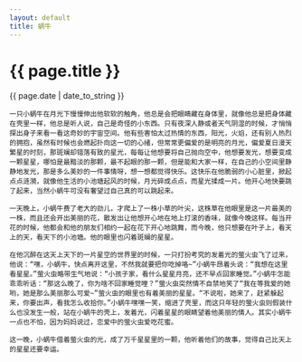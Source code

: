 ```yaml
---
layout: default
title: 蜗牛
---
```

<h1>{{ page.title }}</h1>
<p>{{ page.date | date_to_string }}</p>

    一只小蜗牛在月光下慢慢伸出他软软的触角，他总是会把眼睛藏在身体里，就像他总是把身体藏在壳里一样，他总是听人说，自己是奇怪的小东西。只有夜深人静或者天气阴湿的时候，才悄悄探出身子来看一看这奇妙的宇宙空间。他有些害怕太过热情的东西，阳光，火焰，还有别人热烈的拥抱，虽然有时候也会燃起扑向这一切的心绪，但常常更偏爱的是明亮的月光，偏爱夏日漫天繁星的时刻，那斑斓却错落有致的星光，每每让他想要将自己抛向空中，他想要发光，想要变成一颗星星，哪怕是最黯淡的那颗，最不起眼的那一颗，但是能和大家一样，在自己的小空间里静静地发光，那是多么美妙的一件事情呀，想一想都觉得快乐。这快乐在他脆弱的小心脏里，掀起点点涟漪，就像他生活的小池塘起风的时候，月光碎成点点，而星光揉成一片。他开心地快要跳了起来，当然小蜗牛可没有奢望过自己真的可以跳起来。
 
    一天晚上，小蜗牛费了老大的劲儿，才爬上了一株小草的叶尖，这株草在他眼里是这一片最美的一株，而且还会开出美丽的花，散发出让他想开心地在地上打滚的香味，就像今晚这样。每当开花的时候，他都会和他的朋友们相约一起在花下开心地跳舞，而今晚，他只想要在叶子上，看天上的天，看天下的小池塘。他的眼里也闪着斑斓的星星。
 
    在他沉醉在这天上天下的一片星空的世界里的时候，一只打扮考究的发着光的萤火虫飞了过来，他说：“嘿，小蜗牛，快点离开这里，不然我就要把你吃掉咯~”小蜗牛昂着头说：“我想在这里看星星。”萤火虫略带生气地说：“小孩子家，看什么星星月亮，还不早点回家睡觉。”小蜗牛怎能乖乖听话：“那这么晚了，你为啥不回家睡觉哩？”萤火虫突然情不自禁地笑了“我在等我爱的她哟，她是那么美丽那么可爱~”萤火虫的眼里也有着美丽的星星。“不说啦，她来了，赶紧躲起来，你要出声，看我怎么收拾你。”小蜗牛嘿嘿一笑，缩进了壳里，而这只年轻的萤火虫则假装什么也没发生一般，站在小蜗牛的壳上，发着光，闪着星星的眼睛望着他美丽的情人。其实小蜗牛一点也不怕，因为妈妈说过，恋爱中的萤火虫爱吃花蜜。
 
    这一晚，小蜗牛借着萤火虫的光，成了万千星星里的一颗，他听着他们的故事，觉得自己比天上的星星还要幸运。
